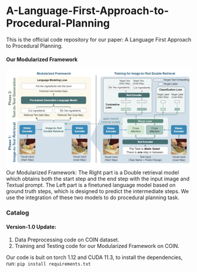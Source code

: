 # A-Language-First-Approach-to-Procedural-Planning
This is the official code repository for our paper: A Language First Approach to Procedural Planning.

#### Our Modularized Framework
![Our Modularized Framework: The Right part is a Double retrieval model which obtains both the start step and the end step with the input image and Textual prompt. The Left part is a finetuned language model based on ground truth steps, which is designed to predict the intermediate steps. We use the integration of these two models to do procedural planning task.](https://github.com/Lumos-Jiateng/A-Language-First-Approach-to-Procedural-Planning/blob/main/images/model_architecture_double_infer-page1.jpg)
Our Modularized Framework: The Right part is a Double retrieval model which obtains both the start step and the end step with the input image and Textual prompt. The Left part is a finetuned language model based on ground truth steps, which is designed to predict the intermediate steps. We use the integration of these two models to do procedural planning task.

### Catalog 
#### Version-1.0 Update:
  1. Data Preprocessing code on COIN dataset.
  2. Training and Testing code for our Modularized Framework on COIN.

Our code is buit on torch 1.12 and CUDA 11.3, to install the dependencies, run:
    ```pip install requirements.txt```
